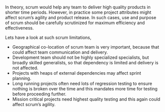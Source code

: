 In theory, scrum would help any team to deliver high quality products in shorter time periods. However, in practice some project attributes might affect scrum’s agility and product release. In such cases, use and purpose of scrum should be carefully scrutinized for maximum efficiency and effectiveness.

Lets have a look at such scrum limitations,

* Geographical co-location of scrum team is very important, because that could affect team communication and delivery.
*  Development team should not be highly specialized specialists, but broadly skilled generalists, so that dependency is limited and delivery is not affected.
*  Projects with heaps of external dependencies may affect sprint planning.
*  Long running projects often need lots of regression testing to ensure nothing is broken over the time and this mandates more time for testing before proceeding further.
*  Mission critical projects need highest quality testing and this again could affect scrum’s agility.
